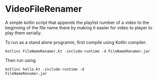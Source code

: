 # VideoFileRenamer
A simple kotlin script that appends the playlist number of a video  to the beginning of the file name
there by making it easier for video to player to play  them serially.

To run  as a stand alone programm, first compile using Kotlin compiler.
<pre><code>kotlinc FileNameRenamer.kt -include-runtime -d FileNameRenamer.jar
</code></pre>

Then run using <pre><code>kotlinc hello.kt -include-runtime -d FileNameRenamer.jar
</code></pre>
